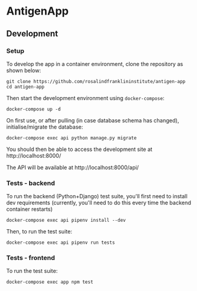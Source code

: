 # AntigenApp

## Development

### Setup

To develop the app in a container environment, clone the repository as shown below:

```
git clone https://github.com/rosalindfranklininstitute/antigen-app
cd antigen-app
```

Then start the development environment using `docker-compose`:

```
docker-compose up -d
```

On first use, or after pulling (in case database schema has changed), initialise/migrate the database:

```
docker-compose exec api python manage.py migrate
```

You should then be able to access the development site at http://localhost:8000/

The API will be available at http://localhost:8000/api/

### Tests - backend

To run the backend (Python+Django) test suite, you'll first need to install dev requirements (currently,
you'll need to do this every time the backend container restarts)

    docker-compose exec api pipenv install --dev

Then, to run the test suite:

    docker-compose exec api pipenv run tests

### Tests - frontend

To run the test suite:

    docker-compose exec app npm test
